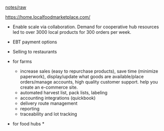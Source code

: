 ---
---

[notes/raw](raw.md)

https://home.localfoodmarketplace.com/

* Enable scale via collaboration. Demand for cooperative hub resources led to over 3000 local products for 300 orders per week.

* EBT payment options

* Selling to restaurants

* for farms
  
  * increase sales (easy to repurchase products), save time (minimize paperwork), display/update what goods are available/place orders/manage accounts, high quality customer support. help you create an e-commerce site.
  * automated harvest list, pack lists, labeling
  * accounting integrations (quickbook)
  * delivery route management
  * reporting
  * traceability and lot tracking
* for food hubs
  \* 
